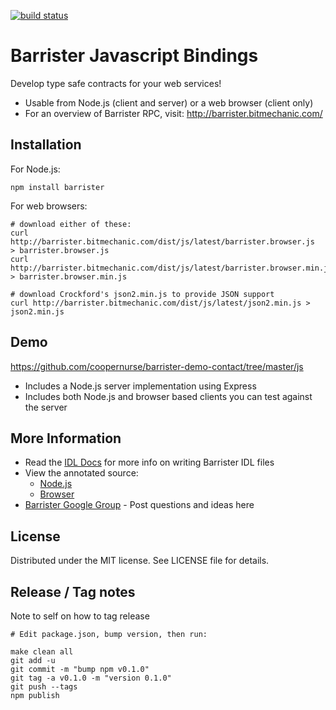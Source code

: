 [![build status](https://secure.travis-ci.org/coopernurse/barrister-js.png)](http://travis-ci.org/coopernurse/barrister-js)
# Barrister Javascript Bindings

Develop type safe contracts for your web services!

* Usable from Node.js (client and server) or a web browser (client only)
* For an overview of Barrister RPC, visit: http://barrister.bitmechanic.com/

## Installation

For Node.js:

    npm install barrister
    
For web browsers:

    # download either of these:
    curl http://barrister.bitmechanic.com/dist/js/latest/barrister.browser.js  > barrister.browser.js
    curl http://barrister.bitmechanic.com/dist/js/latest/barrister.browser.min.js > barrister.browser.min.js
    
    # download Crockford's json2.min.js to provide JSON support
    curl http://barrister.bitmechanic.com/dist/js/latest/json2.min.js > json2.min.js
    
## Demo

https://github.com/coopernurse/barrister-demo-contact/tree/master/js

* Includes a Node.js server implementation using Express
* Includes both Node.js and browser based clients you can test against the server

## More Information

* Read the [IDL Docs](http://barrister.bitmechanic.com/docs.html) for more info on writing 
  Barrister IDL files
* View the annotated source:
  * [Node.js](http://barrister.bitmechanic.com/api/js/latest/barrister.node.html)
  * [Browser](http://barrister.bitmechanic.com/api/js/latest/barrister.browser.html)
* [Barrister Google Group](https://groups.google.com/forum/#!forum/barrister-rpc) - Post questions and ideas here

## License

Distributed under the MIT license.  See LICENSE file for details.

## Release / Tag notes

Note to self on how to tag release

    # Edit package.json, bump version, then run:
    
    make clean all
    git add -u
    git commit -m "bump npm v0.1.0"
    git tag -a v0.1.0 -m "version 0.1.0"
    git push --tags
    npm publish
    
    